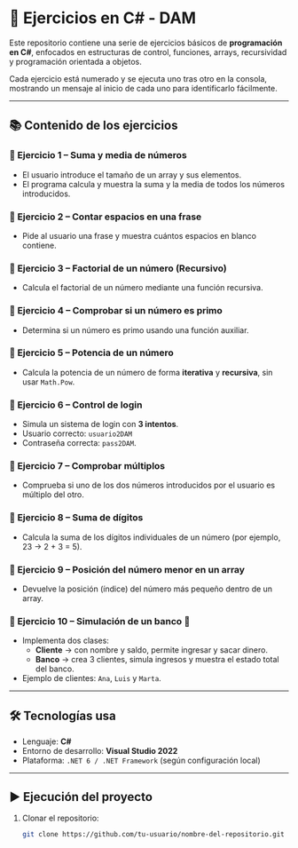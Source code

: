 # 🧮 Ejercicios en C# - DAM

Este repositorio contiene una serie de ejercicios básicos de **programación en C#**, enfocados en estructuras de control, funciones, arrays, recursividad y programación orientada a objetos.

Cada ejercicio está numerado y se ejecuta uno tras otro en la consola, mostrando un mensaje al inicio de cada uno para identificarlo fácilmente.

---

## 📚 Contenido de los ejercicios

### 🔸 Ejercicio 1 – Suma y media de números
- El usuario introduce el tamaño de un array y sus elementos.
- El programa calcula y muestra la suma y la media de todos los números introducidos.

### 🔸 Ejercicio 2 – Contar espacios en una frase
- Pide al usuario una frase y muestra cuántos espacios en blanco contiene.

### 🔸 Ejercicio 3 – Factorial de un número (Recursivo)
- Calcula el factorial de un número mediante una función recursiva.

### 🔸 Ejercicio 4 – Comprobar si un número es primo
- Determina si un número es primo usando una función auxiliar.

### 🔸 Ejercicio 5 – Potencia de un número
- Calcula la potencia de un número de forma **iterativa** y **recursiva**, sin usar `Math.Pow`.

### 🔸 Ejercicio 6 – Control de login
- Simula un sistema de login con **3 intentos**.  
- Usuario correcto: `usuario2DAM`  
- Contraseña correcta: `pass2DAM`.

### 🔸 Ejercicio 7 – Comprobar múltiplos
- Comprueba si uno de los dos números introducidos por el usuario es múltiplo del otro.

### 🔸 Ejercicio 8 – Suma de dígitos
- Calcula la suma de los dígitos individuales de un número (por ejemplo, 23 → 2 + 3 = 5).

### 🔸 Ejercicio 9 – Posición del número menor en un array
- Devuelve la posición (índice) del número más pequeño dentro de un array.

### 🔸 Ejercicio 10 – Simulación de un banco 🏦
- Implementa dos clases:
  - **Cliente** → con nombre y saldo, permite ingresar y sacar dinero.  
  - **Banco** → crea 3 clientes, simula ingresos y muestra el estado total del banco.
- Ejemplo de clientes: `Ana`, `Luis` y `Marta`.

---

## 🛠️ Tecnologías usa

- Lenguaje: **C#**
- Entorno de desarrollo: **Visual Studio 2022**
- Plataforma: `.NET 6 / .NET Framework` (según configuración local)

---

## ▶️ Ejecución del proyecto

1. Clonar el repositorio:
   ```bash
   git clone https://github.com/tu-usuario/nombre-del-repositorio.git
